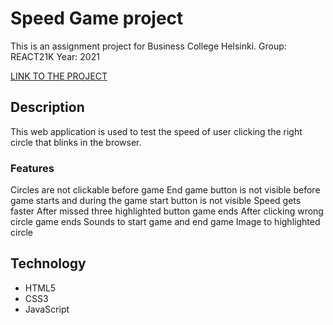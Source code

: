 # Speed Game project

This is an assignment project for Business College Helsinki.
Group: REACT21K
Year: 2021

[LINK TO THE PROJECT](https://sagar-aryal.github.io/REACT21K_JavaScript/Margit/Lecture8/Speed%20Game/)

## Description

This web application is used to test the speed of user clicking the right circle that blinks in the browser.

### Features

Circles are not clickable before game
End game button is not visible before game starts and during the game start button is not visible
Speed gets faster
After missed three highlighted button game ends
After clicking wrong circle game ends
Sounds to start game and end game
Image to highlighted circle

## Technology

- HTML5
- CSS3
- JavaScript
